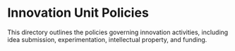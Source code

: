 # Innovation Unit Policies

This directory outlines the policies governing innovation activities, including idea submission, experimentation, intellectual property, and funding. 